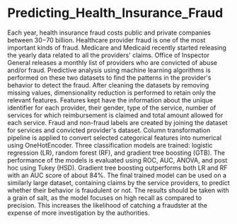 # Predicting_Health_Insurance_Fraud

Each year, health insurance fraud costs public and private companies between $30-$70 billion. Healthcare provider fraud is one of the most important kinds of fraud. Medicare and Medicaid recently started releasing the yearly data related to all the providers' claims. Office of Inspector General releases a monthly list of providers who are convicted of abuse and/or fraud. Predictive analysis using machine learning algorithms is performed on these two datasets to find the patterns in the provider's behavior to detect the fraud.
After cleaning the datasets by removing missing values, dimensionality reduction is performed to retain only the relevant features. Features kept have the information about the unique identifier for each provider, their gender, type of the service, number of services for which reimbursement is claimed and total amount allowed for each service. 
Fraud and non-fraud labels are created by joining the dataset for services and convicted provider's dataset. 
Column transformation pipeline is applied to convert selected categorical features into numerical using OneHotEncoder. 
Three classification models are trained: logistic regression (LR), random forest (RF), and gradient tree boosting (GTB). 
The performance of the models is evaluated using ROC, AUC, ANOVA, and post hoc using Tukey (HSD).
Gradient tree boosting outperforms both LR and RF with an AUC score of about 84%.
The final trained model can be used on a similarly large dataset, containing claims by the service providers, to predict whether their behavior is fraudulent or not. The results should be taken with a grain of salt, as the model focuses on high recall as compared to precision. This increases the likelihood of catching a fraudster at the expense of more investigation by the authorities.

